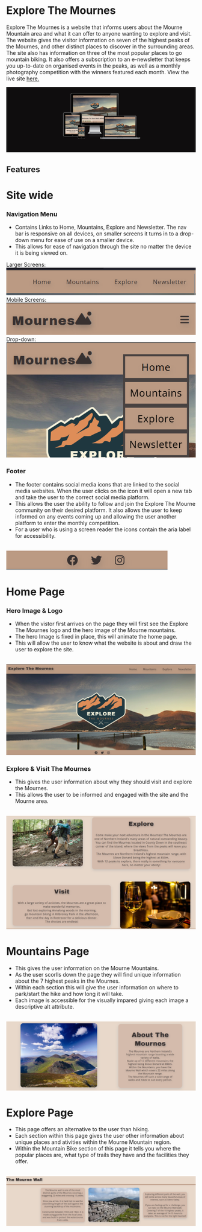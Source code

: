  # Explore The Mournes

Explore The Mournes is a website that informs users about the Mourne Mountain area and what it can offer to anyone wanting to explore and visit. The website gives the visitor information on seven of the highest peaks of the Mournes, and other distinct places to discover in the surrounding areas. The site also has information on three of the most popular places to go mountain biking. It also offers a subscription to an e-newsletter that keeps you up-to-date on organised events in the peaks, as well as a monthly photography competition with the winners featured each month. View the live site <a href="https://jamieb92.github.io/milestone-project-one/" target=" _blank">here.</a>

<img src="./docs/screens-image.png">

## Features 

# Site wide
 ### Navigation Menu
  * Contains Links to Home, Mountains, Explore and Newsletter. The nav bar is responsive on all devices, on smaller screens it turns in to a drop-down menu for ease of use on a smaller device.
  * This allows for ease of navigation through the site no matter the device it is being viewed on.

   Larger Screens:
  <br> 
    <img src="./docs/full-size-nav-bar.png">
<br>
   Mobile Screens:
  <br>
    <img src="./docs/mobile-nav-bar.png">
<br>
   Drop-down:
  <br> 
    <img src="./docs/drop-down-nav-bar.png">
<br>
 ### Footer
  * The footer contains social media icons that are linked to the social media websites. When the user clicks on the icon it will open a new tab and take the  user to the correct social media platform. 
  * This allows the user the ability to follow and join the Explore The Mourne community on their desired platform. It also allows the user to keep informed on any events coming up and allowing the user another platform to enter the monthly competition.<br>
  * For a user who is using a screen reader the icons contain the aria label for accessibility.<br>
<br>
  <img src="./docs/footer.png">

# Home Page 
### Hero Image & Logo
 * When the vistor first arrives on the page they will first see the Explore The Mournes logo and the hero image of the Mourne mountains.
 * The hero Image is fixed in place, this will animate the home page.
 * This will allow the user to know what the website is about and draw the user to explore the site.<br>
<br>
 <img src="./docs/hero-logo.png">

 ### Explore & Visit The Mournes
* This gives the user information about why they should visit and explore the Mournes.
* This allows the user to be informed and engaged with the site and the Mourne area. <br>
<br>
<img src="./docs/explore-visit.png">

# Mountains Page
 * This gives the user information on the Mourne Mountains.<br>
 * As the user scorlls down the page they will find unique information about the 7 highest peaks in the Mournes.<br>
 * Within each section this will give the user information on where to park/start the hike and how long it will take.<br>
 * Each image is accessible for the visually impared giving each image a descriptive alt attribute.<br>
 <br>
 <img src="./docs/about-mournes.png">



 

# Explore Page
* This page offers an alternative to the user than hiking.<br>
* Each section within this page gives the user other information about unique places and ativities within the Mourne Mountain region.<br>
* Within the Mountain Bike section of this page it tells you where the popular places are, what type of trails they have and the facilities they offer.<br>
<br>
<img src="./docs/mourne-wall.png">